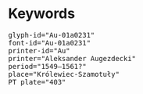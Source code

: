 # Keywords
<pre>
glyph-id="Au-01a0231"
font-id="Au-01a0231"
printer-id="Au"
printer="Aleksander Augezdecki"
period="1549–1561?"
place="Królewiec-Szamotuły"
PT plate="403"
</pre>

